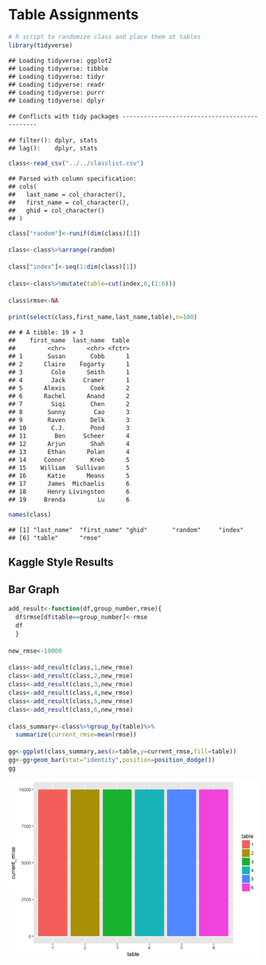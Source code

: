 Table Assignments
================

``` r
# R script to randomize class and place them at tables
library(tidyverse)
```

    ## Loading tidyverse: ggplot2
    ## Loading tidyverse: tibble
    ## Loading tidyverse: tidyr
    ## Loading tidyverse: readr
    ## Loading tidyverse: purrr
    ## Loading tidyverse: dplyr

    ## Conflicts with tidy packages ----------------------------------------------

    ## filter(): dplyr, stats
    ## lag():    dplyr, stats

``` r
class<-read_csv("../../classlist.csv")
```

    ## Parsed with column specification:
    ## cols(
    ##   last_name = col_character(),
    ##   first_name = col_character(),
    ##   ghid = col_character()
    ## )

``` r
class["random"]<-runif(dim(class)[1])

class<-class%>%arrange(random)

class["index"]<-seq(1:dim(class)[1])

class<-class%>%mutate(table=cut(index,6,(1:6)))

class$rmse<-NA

print(select(class,first_name,last_name,table),n=100)
```

    ## # A tibble: 19 × 3
    ##    first_name  last_name  table
    ##         <chr>      <chr> <fctr>
    ## 1       Susan       Cobb      1
    ## 2      Claire    Fogarty      1
    ## 3        Cole      Smith      1
    ## 4        Jack     Cramer      1
    ## 5      Alexis       Cook      2
    ## 6      Rachel      Anand      2
    ## 7        Siqi       Chen      2
    ## 8       Sunny        Cao      3
    ## 9       Raven       Delk      3
    ## 10       C.J.       Pond      3
    ## 11        Ben     Scheer      4
    ## 12      Arjun       Shah      4
    ## 13      Ethan      Polan      4
    ## 14     Connor       Kreb      5
    ## 15    William   Sullivan      5
    ## 16      Katie      Means      5
    ## 17      James  Michaelis      6
    ## 18      Henry Livingston      6
    ## 19     Brenda         Lu      6

``` r
names(class)
```

    ## [1] "last_name"  "first_name" "ghid"       "random"     "index"     
    ## [6] "table"      "rmse"

Kaggle Style Results
--------------------

Bar Graph
---------

``` r
add_result<-function(df,group_number,rmse){
  df$rmse[df$table==group_number]<-rmse
  df
  }

new_rmse<-10000

class<-add_result(class,1,new_rmse)
class<-add_result(class,2,new_rmse)
class<-add_result(class,3,new_rmse)
class<-add_result(class,4,new_rmse)
class<-add_result(class,5,new_rmse)
class<-add_result(class,6,new_rmse)

class_summary<-class%>%group_by(table)%>%
  summarize(current_rmse=mean(rmse))

gg<-ggplot(class_summary,aes(x=table,y=current_rmse,fill=table))
gg<-gg+geom_bar(stat="identity",position=position_dodge())
gg
```

![](table_assignments_files/figure-markdown_github-ascii_identifiers/unnamed-chunk-2-1.png)
